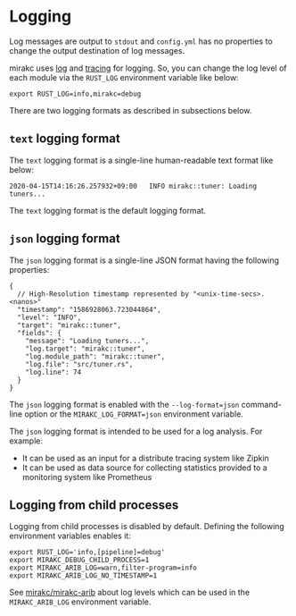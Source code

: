 # Logging

Log messages are output to `stdout` and `config.yml` has no properties to change
the output destination of log messages.

mirakc uses [log] and [tracing] for logging.  So, you can change the log level
of each module via the `RUST_LOG` environment variable like below:

```shell
export RUST_LOG=info,mirakc=debug
```

There are two logging formats as described in subsections below.

## `text` logging format

The `text` logging format is a single-line human-readable text format like
below:

```console
2020-04-15T14:16:26.257932+09:00   INFO mirakc::tuner: Loading tuners...
```

The `text` logging format is the default logging format.

## `json` logging format

The `json` logging format is a single-line JSON format having the following
properties:

```jsonc
{
  // High-Resolution timestamp represented by "<unix-time-secs>.<nanos>"
  "timestamp": "1586928063.723044864",
  "level": "INFO",
  "target": "mirakc::tuner",
  "fields": {
    "message": "Loading tuners...",
    "log.target": "mirakc::tuner",
    "log.module_path": "mirakc::tuner",
    "log.file": "src/tuner.rs",
    "log.line": 74
  }
}
```

The `json` logging format is enabled with the `--log-format=json` command-line
option or the `MIRAKC_LOG_FORMAT=json` environment variable.

The `json` logging format is intended to be used for a log analysis.  For
example:

* It can be used as an input for a distribute tracing system like Zipkin
* It can be used as data source for collecting statistics provided to a
  monitoring system like Prometheus

[log]: https://crates.io/crates/log
[tracing]: https://github.com/tokio-rs/tracing

## Logging from child processes

Logging from child processes is disabled by default.  Defining the following
environment variables enables it:

```shell
export RUST_LOG='info,[pipeline]=debug'
export MIRAKC_DEBUG_CHILD_PROCESS=1
export MIRAKC_ARIB_LOG=warn,filter-program=info
export MIRAKC_ARIB_LOG_NO_TIMESTAMP=1
```

See [mirakc/mirakc-arib](https://github.com/mirakc/mirakc-arib#logging)
about log levels which can be used in the `MIRAKC_ARIB_LOG` environment
variable.

